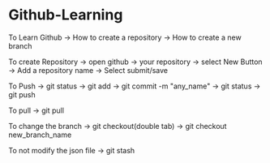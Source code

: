 # Github-Learning
To Learn Github
-> How to create a repository
-> How to create a new branch

To create Repository
-> open github
-> your repository
-> select New Button
-> Add a repository name
-> Select submit/save

To Push
-> git status
-> git add 
-> git commit -m "any_name"
-> git status
-> git push

To pull
-> git pull

To change the branch
-> git checkout(double tab)
-> git checkout new_branch_name

To not modify the json file
-> git stash
